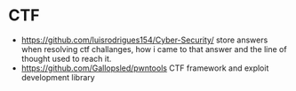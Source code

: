 # CTF

- https://github.com/luisrodrigues154/Cyber-Security/ store answers when resolving ctf challanges, how i came to that answer and the line of thought used to reach it.
- https://github.com/Gallopsled/pwntools CTF framework and exploit development library